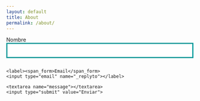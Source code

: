 ```yaml
---
layout: default
title: About
permalink: /about/
---
```

<style type="text/css" media="screen">
 input, textarea{
    border: 3px solid #009999;
    width: 500px;
    padding: 10px;
  }

  
 [type="submit"]{
    background: #008080;
    color: white;
    font-size: 18px;
    width: 525px;
  }

  textarea{
    height: 10em;
  }

  label{
    display: block;
    margin-bottom: 28px;
  }

  span_form{display: block;}


</style>

<form action="https://formspree.io/florrr1997@gmail.com"
      method="POST">
    <input type="hidden" name="_subject" value="Mafal-Día" />
    <input type="hidden" name="_cc" value="FedericodelMazo@hotmail.com" />
    <label><span_form>Nombre</span_form>
    <input type="text" name="name"></label>

    <label><span_form>Email</span_form>
    <input type="email" name="_replyto"></label>

    <textarea name="message"></textarea>
    <input type="submit" value="Enviar">

</form>




